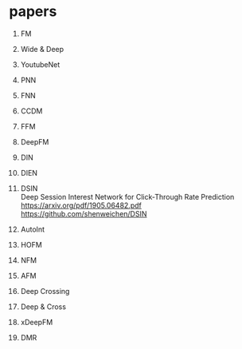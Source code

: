 # papers
1. FM
2. Wide & Deep
3. YoutubeNet
4. PNN
5. FNN
6. CCDM
7. FFM
8. DeepFM
9. DIN
10. DIEN
11. DSIN  
Deep Session Interest Network for Click-Through Rate Prediction  
https://arxiv.org/pdf/1905.06482.pdf  
https://github.com/shenweichen/DSIN  

12. AutoInt
13. HOFM
14. NFM
15. AFM
16. Deep Crossing
17. Deep & Cross
18. xDeepFM
19. DMR

